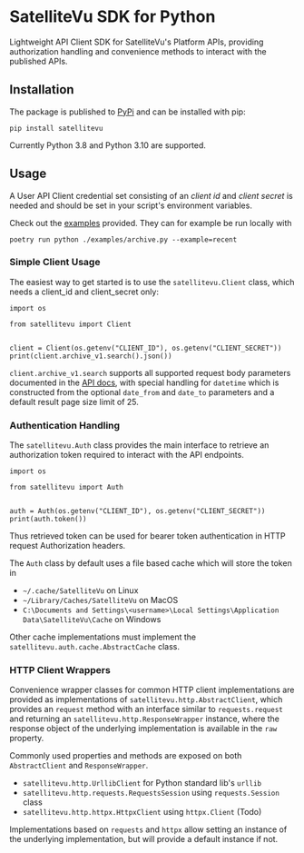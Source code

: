 # SatelliteVu SDK for Python

Lightweight API Client SDK for SatelliteVu's Platform APIs, providing authorization
handling and convenience methods to interact with the published APIs.

## Installation

The package is published to [PyPi][pypi] and can be installed with pip:

```
pip install satellitevu
```

Currently Python 3.8 and Python 3.10 are supported.

## Usage

A User API Client credential set consisting of an _client id_ and _client secret_ is
needed and should be set in your script's environment variables.

Check out the [examples][examples] provided. They can for example be run locally with

```
poetry run python ./examples/archive.py --example=recent
```

### Simple Client Usage

The easiest way to get started is to use the `satellitevu.Client` class, which needs
a client_id and client_secret only:

```
import os

from satellitevu import Client


client = Client(os.getenv("CLIENT_ID"), os.getenv("CLIENT_SECRET"))
print(client.archive_v1.search().json())
```

`client.archive_v1.search` supports all supported request body parameters documented
in the [API docs][search-api-docs], with special handling for `datetime` which is
constructed from the optional `date_from` and `date_to` parameters and a default result
page size limit of 25.

### Authentication Handling

The `satellitevu.Auth` class provides the main interface to retrieve an
authorization token required to interact with the API endpoints.

```
import os

from satellitevu import Auth


auth = Auth(os.getenv("CLIENT_ID"), os.getenv("CLIENT_SECRET"))
print(auth.token())
```

Thus retrieved token can be used for bearer token authentication in HTTP request
Authorization headers.

The `Auth` class by default uses a file based cache which will store the token in

- `~/.cache/SatelliteVu` on Linux
- `~/Library/Caches/SatelliteVu` on MacOS
- `C:\Documents and Settings\<username>\Local Settings\Application Data\SatelliteVu\Cache`
  on Windows

Other cache implementations must implement the `satellitevu.auth.cache.AbstractCache`
class.

### HTTP Client Wrappers

Convenience wrapper classes for common HTTP client implementations are provided as
implementations of `satellitevu.http.AbstractClient`, which provides an `request` method
with an interface similar to `requests.request` and returning an
`satellitevu.http.ResponseWrapper` instance, where the response object of the underlying
implementation is available in the `raw` property.

Commonly used properties and methods are exposed on both `AbstractClient` and
`ResponseWrapper`.

- `satellitevu.http.UrllibClient` for Python standard lib's `urllib`
- `satellitevu.http.requests.RequestsSession` using `requests.Session` class
- `satellitevu.http.httpx.HttpxClient` using `httpx.Client` (Todo)

Implementations based on `requests` and `httpx` allow setting an instance of the
underlying implementation, but will provide a default instance if not.

[pyenv]: https://github.com/pyenv/pyenv
[poetry]: https://python-poetry.org
[pipx]: https://pypa.github.io/pipx/
[nox]: https://nox.thea.codes/en/stable/
[nox-poetry]: https://nox-poetry.readthedocs.io/en/stable/
[search-api-docs]: https://api.satellitevu.com/archive/v1/docs#operation/Search_search_post
[pypi]: https://pypi.org/project/satellitevu/
[examples]: https://github.com/SatelliteVu/satellitevu-client-python/tree/main/examples
